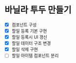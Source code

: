 # 바닐라 투두 만들기

-   [x] 컴포넌트 구성
-   [x] 할일 등록 기본 구현
-   [x] 할일 등록시 UI 갱신
-   [x] 할일 데이터 구조 변경
-   [x] 할일 삭제 구현
-   [ ] 할일 아이템 컴포넌트 분리
